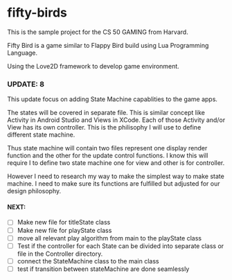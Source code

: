 # fifty-birds

This is the sample project for the CS 50 GAMING from Harvard.

Fifty Bird is a game similar to Flappy Bird build using Lua Programming Language.

Using the Love2D framework to develop game environment.

### UPDATE: 8

This update focus on adding State Machine capablities to the game apps. 

The states will be covered in separate file. This is similar concept like Activity in Android Studio and Views in XCode. Each of those Activity and/or View has its own controller. This is the philisophy I will use to define different state machine. 

Thus state machine will contain two files represent one display render function and the other for the update control functions. I know this will require I to define two state machine one for view and other is for controller. 

However I need to research my way to make the simplest way to make state machine. I need to make sure its functions are fulfilled but adjusted for our design philosophy.

#### NEXT:
- [ ] Make new file for titleState class
- [ ] Make new file for playState class
- [ ] move all relevant play algorithm from main to the playState class
- [ ] Test if the controller for each State can be divided into separate class or file in the Controller directory.
- [ ] connect the StateMachine class to the main class 
- [ ] test if transition between stateMachine are done seamlessly
